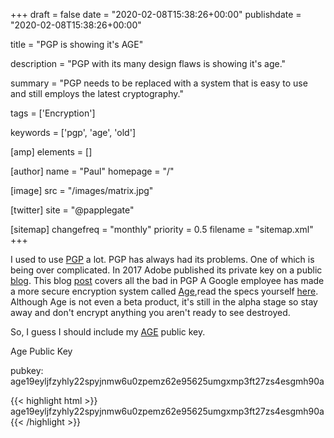 +++
draft = false
date = "2020-02-08T15:38:26+00:00"
publishdate = "2020-02-08T15:38:26+00:00"

title = "PGP is showing it's AGE"

description = "PGP with its many design flaws is showing it's age."

summary = "PGP needs to be replaced with a system that is easy to use and still employs the latest cryptography."

tags = ['Encryption']

keywords = ['pgp', 'age', 'old']

[amp]
    elements = []

[author]
    name = "Paul"
    homepage = "/"

[image]
    src = "/images/matrix.jpg"

[twitter]
    site = "@papplegate"

[sitemap]
  changefreq = "monthly"
  priority = 0.5
  filename = "sitemap.xml"
+++

I used to use [PGP](https://en.wikipedia.org/wiki/Pretty_Good_Privacy) a lot. 
PGP has always had its problems. One of which is being over complicated. In 2017 Adobe published its private key on a public [blog](https://arstechnica.com/information-technology/2017/09/in-spectacular-fail-adobe-security-team-posts-private-pgp-key-on-blog/). This blog [post](https://latacora.micro.blog/2019/07/16/the-pgp-problem.html) covers all the bad in PGP
A Google employee has made a more secure encryption system called [Age](https://github.com/FiloSottile/age),read the specs yourself [here](http://bit.ly/2t225DS). 
Although Age is not even a beta product, it's still in the alpha stage so stay away and don't encrypt anything you aren't ready to see destroyed.

So, I guess I should include my [AGE](https://github.com/FiloSottile/age) public key.

Age Public Key


pubkey: age19eyljfzyhly22spyjnmw6u0zpemz62e95625umgxmp3ft27zs4esgmh90a

<amp-img src="/images/signature.png"
  width="234"
  height="156"
  alt="AMP"></amp-img>


{{< highlight html >}}
age19eyljfzyhly22spyjnmw6u0zpemz62e95625umgxmp3ft27zs4esgmh90a
{{< /highlight >}}

